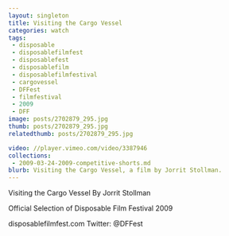 ```yaml
---
layout: singleton
title: Visiting the Cargo Vessel
categories: watch
tags:
 - disposable
 - disposablefilmfest
 - disposablefest
 - disposablefilm
 - disposablefilmfestival
 - cargovessel
 - DFFest
 - filmfestival
 - 2009
 - DFF
image: posts/2702879_295.jpg
thumb: posts/2702879_295.jpg
relatedthumb: posts/2702879_295.jpg

video: //player.vimeo.com/video/3387946
collections:
 - 2009-03-24-2009-competitive-shorts.md
blurb: Visiting the Cargo Vessel, a film by Jorrit Stollman.
---
```


Visiting the Cargo Vessel
By Jorrit Stollman

Official Selection of Disposable Film Festival 2009

disposablefilmfest.com
Twitter: @DFFest